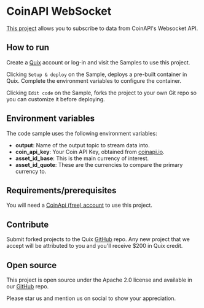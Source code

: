 # CoinAPI WebSocket

[This project](https://github.com/quixio/quix-samples/tree/main/python/sources/coin-api-streams) allows you to subscribe to data from CoinAPI's Websocket API.

## How to run

Create a [Quix](https://portal.platform.quix.ai/self-sign-up?xlink=github) account or log-in and visit the Samples to use this project.

Clicking `Setup & deploy` on the Sample, deploys a pre-built container in Quix. Complete the environment variables to configure the container.

Clicking `Edit code` on the Sample, forks the project to your own Git repo so you can customize it before deploying.

## Environment variables

The code sample uses the following environment variables:

- **output**: Name of the output topic to stream data into.
- **coin_api_key**: Your Coin API Key, obtained from [coinapi.io](https://coinapi.io).
- **asset_id_base**: This is the main currency of interest.
- **asset_id_quote**: These are the currencies to compare the primary currency to.

## Requirements/prerequisites

You will need a [CoinApi (free) account](https://www.coinapi.io/pricing?apikey) to use this project.

## Contribute

Submit forked projects to the Quix [GitHub](https://github.com/quixio/quix-samples) repo. Any new project that we accept will be attributed to you and you'll receive $200 in Quix credit.

## Open source

This project is open source under the Apache 2.0 license and available in our [GitHub](https://github.com/quixio/quix-samples) repo.

Please star us and mention us on social to show your appreciation.

